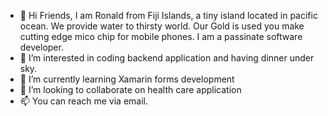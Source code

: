- 👋 Hi Friends, I am Ronald from Fiji Islands, a tiny island located in pacific ocean. 
We provide water to thirsty world. Our Gold is used you make cutting edge mico chip for mobile phones. I am a passinate software developer.
- 👀 I’m interested in coding backend application and having dinner under sky.
- 🌱 I’m currently learning Xamarin forms development
- 💞️ I’m looking to collaborate on health care application 
- 📫 You can reach me via email.

<!---
Ronaldfiji/Ronaldfiji is a ✨ special ✨ repository because its `README.md` (this file) appears on your GitHub profile.
You can click the Preview link to take a look at your changes.
--->
